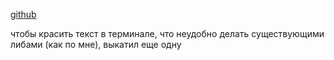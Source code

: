 [github](https://github.com/rprtr258/scuf/)

чтобы красить текст в терминале, что неудобно делать существующими либами (как по мне), выкатил еще одну
